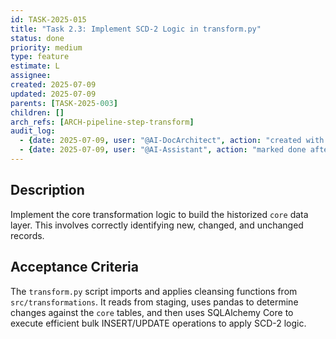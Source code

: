 ```yaml
---
id: TASK-2025-015
title: "Task 2.3: Implement SCD-2 Logic in transform.py"
status: done
priority: medium
type: feature
estimate: L
assignee: 
created: 2025-07-09
updated: 2025-07-09
parents: [TASK-2025-003]
children: []
arch_refs: [ARCH-pipeline-step-transform]
audit_log:
  - {date: 2025-07-09, user: "@AI-DocArchitect", action: "created with status backlog"}
  - {date: 2025-07-09, user: "@AI-Assistant", action: "marked done after implementing SCD-2 logic in transform.py"}
---
```

## Description
Implement the core transformation logic to build the historized `core` data layer. This involves correctly identifying new, changed, and unchanged records.

## Acceptance Criteria
The `transform.py` script imports and applies cleansing functions from `src/transformations`. It reads from staging, uses pandas to determine changes against the `core` tables, and then uses SQLAlchemy Core to execute efficient bulk INSERT/UPDATE operations to apply SCD-2 logic. 